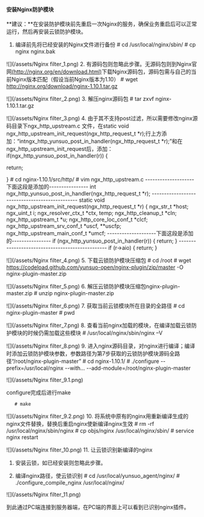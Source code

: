 #### 安装Nginx防护模块
**建议：**在安装防护模块前先重启一次Nginx的服务，确保业务重启后可以正常运行，然后再安装云锁防护模块。

1. 编译前先将已经安装的Nginx文件进行备份
       # cd /usr/local/nginx/sbin/
       # cp nginx nginx.bak

 ![](/assets/Nginx filter_1.png)
2. 有源码包则忽略此步骤。无源码包则到Nginx官网[(http://nginx.org/en/download.html)](http://nginx.org/en/download.html)下载Nginx源码包，源码包需与自己的当前Nginx版本匹配（假设当前Nginx版本为1.10）
       # wget http://nginx.org/download/nginx-1.10.1.tar.gz

 ![](/assets/Nginx filter_2.png)
3. 解压nginx源码包
       # tar zxvf nginx-1.10.1.tar.gz

 ![](/assets/Nginx filter_3.png)
4. 由于其不支持post过滤，所以需要修改nginx源码目录下ngx_http_upstream.c 文件，在static void ngx_http_upstream_init_request(ngx_http_request_t \*r);行上方添加：“intngx_http_yunsuo_post_in_handler(ngx_http_request_t *r);”和在ngx_http_upstream_init_request后，添加：
if(ngx_http_yunsuo_post_in_handler(r)) {

 return;

 }
       # cd nginx-1.10.1/src/http/
       # vim ngx_http_upstream.c
       --------------------下面这段是添加的----------------
       int
       ngx_http_yunsuo_post_in_handler(ngx_http_request_t *r);
       -----------------------------------------------
       static void
       ngx_http_upstream_init_request(ngx_http_request_t *r)
       {
       ngx_str_t                      *host;
       ngx_uint_t                      i;
       ngx_resolver_ctx_t             *ctx, temp;
       ngx_http_cleanup_t             *cln;
       ngx_http_upstream_t            *u;
       ngx_http_core_loc_conf_t       *clcf;
       ngx_http_upstream_srv_conf_t   *uscf, **uscfp;
       ngx_http_upstream_main_conf_t  *umcf;
       --------------------下面这段是添加的----------------
       if (ngx_http_yunsuo_post_in_handler(r)) {
           return;
       }
       ------------------------------------------------
       if (r->aio) {
           return;
       }

 ![](/assets/Nginx filter_4.png)
5. 下载云锁防护模块压缩包
       # cd /root
       # wget https://codeload.github.com/yunsuo-open/nginx-plugin/zip/master -O nginx-plugin-master.zip

 ![](/assets/Nginx filter_5.png)
6. 解压云锁防护模块压缩包nginx-plugin-master.zip
       # unzip nginx-plugin-master.zip

 ![](/assets/Nginx filter_6.png)
7. 获取当前云锁模块所在目录的全路径
       # cd nginx-plugin-master
       # pwd

 ![](/assets/Nginx filter_7.png)
8. 查看当前nginx加载的模块，在编译加载云锁防护模块的时候仍需加载这些模块
       # /usr/local/nginx/sbin/nginx –V

 ![](/assets/Nginx filter_8.png)
9. 进入nginx源码目录，对nginx进行编译；编译时添加云锁防护模块参数，参数路径为第7步获取的云锁防护模块源码全路径“/root/nginx-plugin-master”
       # cd nginx-1.10.1/
       # ./configure --prefix=/usr/local/nginx --with... --add-module=/root/nginx-plugin-master

 ![](/assets/Nginx filter_9.1.png) 

 configure完成后进行make      
       # make

 ![](/assets/Nginx filter_9.2.png)
10. 将系统中原有的nginx用重新编译生成的nginx文件替换，替换后重启nginx使新编译nginx生效
        # rm -rf /usr/local/nginx/sbin/nginx
        # cp objs/nginx /usr/local/nginx/sbin/
        # service nginx restart

 ![](/assets/Nginx filter_10.png)
11.  让云锁识别新编译的nginx

 1) 安装云锁，如已经安装则忽略此步骤。

 2) 编译nginx路径，使云锁识别
         # cd /usr/local/yunsuo_agent/nginx/
         # ./configure_compile_nginx /usr/local/nginx/
 
 ![](/assets/Nginx filter_11.png)

到此通过PC端连接到服务器端，在PC端的界面上可以看到已识别nginx插件。
